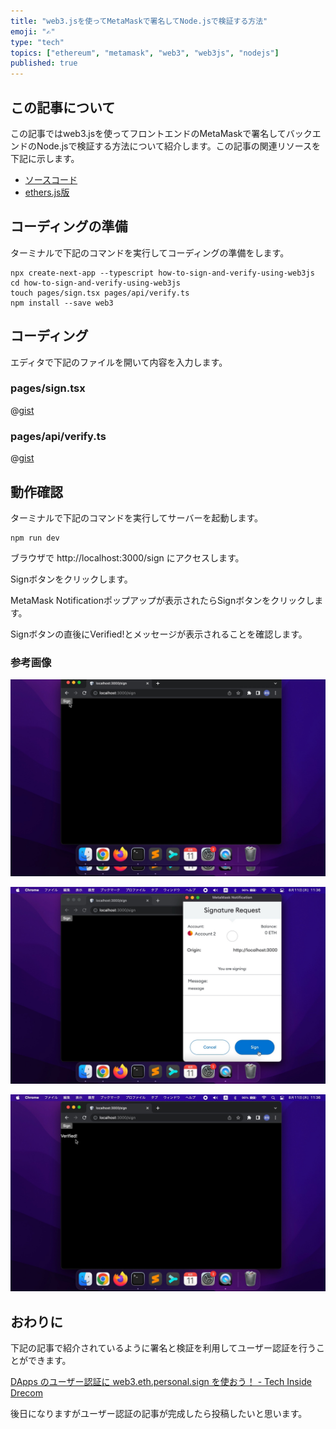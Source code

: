 ```yaml
---
title: "web3.jsを使ってMetaMaskで署名してNode.jsで検証する方法"
emoji: "✍️"
type: "tech"
topics: ["ethereum", "metamask", "web3", "web3js", "nodejs"]
published: true
---
```


## この記事について

この記事ではweb3.jsを使ってフロントエンドのMetaMaskで署名してバックエンドのNode.jsで検証する方法について紹介します。この記事の関連リソースを下記に示します。

- [ソースコード](https://github.com/tatsuyasusukida/how-to-sign-and-verify-using-web3js)
- [ethers.js版](https://zenn.dev/tatsuyasusukida/articles/how-to-sign-and-verify-using-ethersjs)


## コーディングの準備

ターミナルで下記のコマンドを実行してコーディングの準備をします。

```shell
npx create-next-app --typescript how-to-sign-and-verify-using-web3js
cd how-to-sign-and-verify-using-web3js
touch pages/sign.tsx pages/api/verify.ts
npm install --save web3
```



## コーディング

エディタで下記のファイルを開いて内容を入力します。

### pages/sign.tsx

@[gist](https://gist.github.com/tatsuyasusukida/674b93f3fd6115277ec2429a814a5043?file=sign.tsx)

### pages/api/verify.ts

@[gist](https://gist.github.com/tatsuyasusukida/674b93f3fd6115277ec2429a814a5043?file=verify.ts)



## 動作確認

ターミナルで下記のコマンドを実行してサーバーを起動します。

```shell
npm run dev
```

ブラウザで http://localhost:3000/sign にアクセスします。

Signボタンをクリックします。

MetaMask Notificationポップアップが表示されたらSignボタンをクリックします。

Signボタンの直後にVerified!とメッセージが表示されることを確認します。

### 参考画像

![](/images/articles/how-to-sign-and-verify-using-web3js/img-check-01.jpg)

![](/images/articles/how-to-sign-and-verify-using-web3js/img-check-02.jpg)

![](/images/articles/how-to-sign-and-verify-using-web3js/img-check-03.jpg)



## おわりに

下記の記事で紹介されているように署名と検証を利用してユーザー認証を行うことができます。

[DApps のユーザー認証に web3.eth.personal.sign を使おう！ - Tech Inside Drecom](https://tech.drecom.co.jp/dapps-use-web3-eth-personal-sign/)

後日になりますがユーザー認証の記事が完成したら投稿したいと思います。
